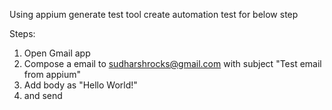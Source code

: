 Using appium  generate test tool create automation test for below step

Steps:
1. Open Gmail app
2. Compose a email to sudharshrocks@gmail.com with subject "Test email from appium"
3. Add body as "Hello World!"
4. and send